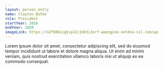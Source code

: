 ```yaml
---
layout: person_entry
name: Clayton Detke
role: President
startYear: 2018
endYear: 2020
imageLink: https://42f6861cgkip12ijm63i3orf-wpengine.netdna-ssl.com/wp-content/uploads/2020/12/2020-07-CLAYTON_INTERNHEX.png
---
```

<!--Put description here:-->
Lorem ipsum dolor sit amet, consectetur adipiscing elit, sed do eiusmod tempor incididunt ut labore et dolore magna aliqua. Ut enim ad minim veniam, quis nostrud exercitation ullamco laboris nisi ut aliquip ex ea commodo consequat.